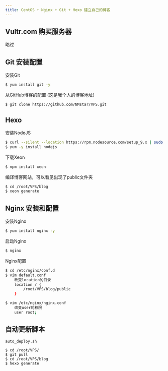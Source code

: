 ```yaml
---
title: CentOS + Nginx + Git + Hexo 建立自己的博客
---
```


## Vultr.com 购买服务器

略过

## Git 安装配置
安装Git
``` bash
$ yum install git -y
```

从GitHub博客的配置 (这是我个人的博客地址)
```
$ git clone https://github.com/NMstar/VPS.git
```

## Hexo
安装NodeJS
``` bash
$ curl --silent --location https://rpm.nodesource.com/setup_9.x | sudo bash -
$ yum -y install nodejs
```

下载Xeon
``` bash 
$ npm install xeon
```

编译博客网站，可以看见出现了public文件夹
``` bash
$ cd /root/VPS/blog
$ xeon generate
```

## Nginx 安装和配置

安装Nginx
``` bash
$ yum install nginx -y
```

启动Nginx
``` bash
$ nginx
```
Nginx配置
``` bash
$ cd /etc/nginx/conf.d
$ vim default.conf
    改变location的目录
    location / {
        /root/VPS/blog/public
    }

$ vim /etc/nginx/nginx.conf
    改变user的权限
    user root;
```

## 自动更新脚本
``` base
auto_deploy.sh

$ cd /root/VPS/
$ git pull
$ cd /root/VPS/blog
$ hexo generate
```